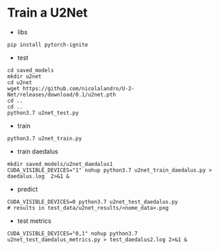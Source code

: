 # Train a U2Net

* libs
```
pip install pytorch-ignite
```

* test
```
cd saved_models
mkdir u2net
cd u2net
wget https://github.com/nicolalandro/U-2-Net/releases/download/0.1/u2net.pth
cd ..
cd ..
python3.7 u2net_test.py
```

* train
```
python3.7 u2net_train.py
```

* train daedalus
```
mkdir saved_models/u2net_daedalus1
CUDA_VISIBLE_DEVICES="1" nohup python3.7 u2net_train_daedalus.py > daedalus.log  2>&1 &
```
* predict
```
CUDA_VISIBLE_DEVICES=0 python3.7 u2net_test_daedalus.py
# results in test_data/u2net_results/<nome_data>.png
```
* test metrics
```
CUDA_VISIBLE_DEVICES="0,1" nohup python3.7 u2net_test_daedalus_metrics.py > test_daedalus2.log 2>&1 &
```